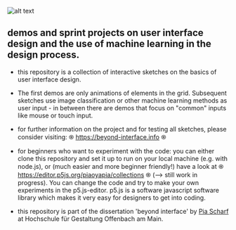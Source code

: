   
![alt text](https://beyond-interface.info/assets/dot.jpeg)
## demos and sprint projects on user interface design and the use of machine learning in the design process.

* this repository is a collection of interactive sketches on the basics of user interface design.
* The first demos are only animations of elements in the grid. Subsequent sketches use image classification or other machine learning methods as user input - in between there are demos that focus on "common" inputs like mouse or touch input.
* for further information on the project and for testing all sketches, please consider visiting: ֍ https://beyond-interface.info ֍
* for beginners who want to experiment with the code: you can either clone this repository and set it up to run on your local machine (e.g. with node.js), or (much easier and more beginner friendly!) have a look at ֍ https://editor.p5js.org/piaoyapia/collections ֍ (--> still work in progress). You can change the code and try to make your own experiments in the p5.js-editor. p5.js is a software javascript software library which makes it very easy for designers to get into coding.

* this repository is part of the dissertation 'beyond interface' by <a href="https://de.linkedin.com/in/pia-scharf-b2a5b0b7">Pia Scharf</a> at Hochschule für Gestaltung Offenbach am Main.
